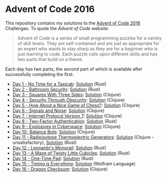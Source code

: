 
# Advent of Code 2016

This repository contains my solutions to the [Advent of Code 2016][aoc2016] Challenges.
To quote the _Advent of Code_ website:

> Advent of Code is a series of small programming puzzles for a variety of skill levels.
> They are self-contained and are just as appropriate for an expert who wants to stay
> sharp as they are for a beginner who is just learning to code. Each puzzle calls upon
> different skills and has two parts that build on a theme.

Each day has two parts, the second part of which is available after successfully completing the first.

* [Day 1 - No Time for a Taxicab][day-01]: [Solution](day_01/) (Rust)
* [Day 2 - Bathroom Security][day-02]: [Solution](day_02/) (Rust)
* [Day 3 - Squares With Three Sides][day-03]: [Solution](day_03/) (Clojure)
* [Day 4 - Security Through Obscurity][day-04]: [Solution](day_04/) (Clojure)
* [Day 5 - How About a Nice Game of Chess?][day-05]: [Solution](day_05/) (Clojure)
* [Day 6 - Signals and Noise][day-06]: [Solution](day_06/) (Clojure)
* [Day 7 - Internet Protocol Version 7][day-07]: [Solution](day_07/) (Clojure)
* [Day 8 - Two-Factor Authentication][day-08]: [Solution](day_08/) (Rust)
* [Day 9 - Explosives in Cyberspace][day-09]: [Solution](day_09/) (Clojure)
* [Day 10- Balance Bots][day-10]: [Solution](day_10/) (Clojure)
* [Day 11 - Radioisotope Thermoelectric Generators][day-11]: [Solution](day_11/) (Clojure - unsatisfactory), [Solution](day_11_rust/) (Rust)
* [Day 12 - Leonardo's Monorail][day-12]: [Solution](day_12/) (Rust)
* [Day 13 - A Maze of Twisty Little Cubicles][day-13]: [Solution](day_13/) (Rust)
* [Day 14 - One-Time Pad][day-14]: [Solution](day_14/) (Rust)
* [Day 15 - Timing is Everything][day-15]: [Solution](day_15/day_15.wl) (Wolfram Language)
* [Day 16 - Dragon Checksum][day-16]: [Solution](day_16/src/day_16/core.clj) (Clojure)

[aoc2016]: http://adventofcode.com/2016
[day-01]: http://adventofcode.com/2016/day/1
[day-02]: http://adventofcode.com/2016/day/2
[day-03]: http://adventofcode.com/2016/day/3
[day-04]: http://adventofcode.com/2016/day/4
[day-05]: http://adventofcode.com/2016/day/5
[day-06]: http://adventofcode.com/2016/day/6
[day-07]: http://adventofcode.com/2016/day/7
[day-08]: http://adventofcode.com/2016/day/8
[day-09]: http://adventofcode.com/2016/day/9
[day-10]: http://adventofcode.com/2016/day/10
[day-11]: http://adventofcode.com/2016/day/11
[day-12]: http://adventofcode.com/2016/day/12
[day-13]: http://adventofcode.com/2016/day/13
[day-14]: http://adventofcode.com/2016/day/14
[day-15]: http://adventofcode.com/2016/day/15
[day-16]: http://adventofcode.com/2016/day/16
